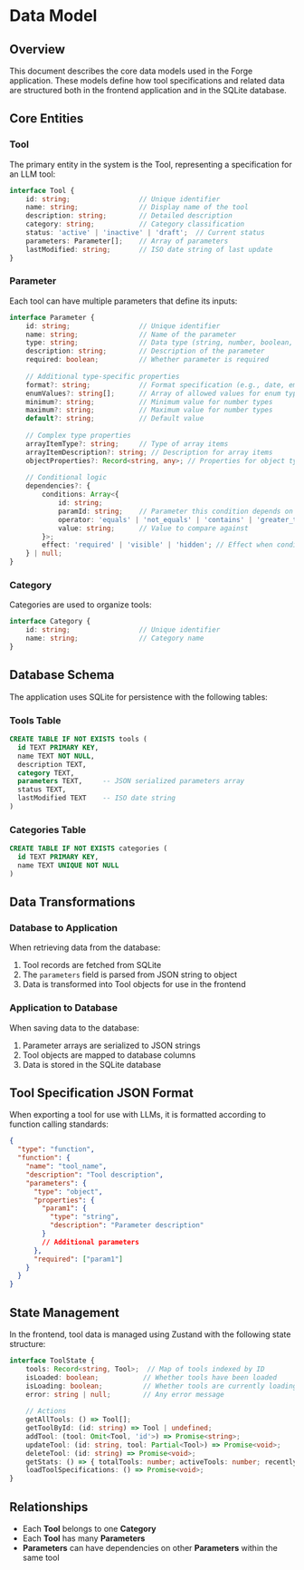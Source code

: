# Data Model

## Overview

This document describes the core data models used in the Forge application. These models define how tool specifications and related data are structured both in the frontend application and in the SQLite database.

## Core Entities

### Tool

The primary entity in the system is the Tool, representing a specification for an LLM tool:

```typescript
interface Tool {
    id: string;                 // Unique identifier
    name: string;               // Display name of the tool
    description: string;        // Detailed description
    category: string;           // Category classification
    status: 'active' | 'inactive' | 'draft';  // Current status
    parameters: Parameter[];    // Array of parameters
    lastModified: string;       // ISO date string of last update
}
```

### Parameter

Each tool can have multiple parameters that define its inputs:

```typescript
interface Parameter {
    id: string;                 // Unique identifier
    name: string;               // Name of the parameter
    type: string;               // Data type (string, number, boolean, etc.)
    description: string;        // Description of the parameter
    required: boolean;          // Whether parameter is required
    
    // Additional type-specific properties
    format?: string;            // Format specification (e.g., date, email)
    enumValues?: string[];      // Array of allowed values for enum type
    minimum?: string;           // Minimum value for number types
    maximum?: string;           // Maximum value for number types
    default?: string;           // Default value
    
    // Complex type properties
    arrayItemType?: string;     // Type of array items
    arrayItemDescription?: string; // Description for array items
    objectProperties?: Record<string, any>; // Properties for object type
    
    // Conditional logic
    dependencies?: {
        conditions: Array<{
            id: string;
            paramId: string;    // Parameter this condition depends on
            operator: 'equals' | 'not_equals' | 'contains' | 'greater_than' | 'less_than';
            value: string;      // Value to compare against
        }>;
        effect: 'required' | 'visible' | 'hidden'; // Effect when condition is met
    } | null;
}
```

### Category

Categories are used to organize tools:

```typescript
interface Category {
    id: string;                 // Unique identifier
    name: string;               // Category name
}
```

## Database Schema

The application uses SQLite for persistence with the following tables:

### Tools Table

```sql
CREATE TABLE IF NOT EXISTS tools (
  id TEXT PRIMARY KEY,
  name TEXT NOT NULL,
  description TEXT,
  category TEXT,
  parameters TEXT,     -- JSON serialized parameters array
  status TEXT,
  lastModified TEXT    -- ISO date string
)
```

### Categories Table

```sql
CREATE TABLE IF NOT EXISTS categories (
  id TEXT PRIMARY KEY,
  name TEXT UNIQUE NOT NULL
)
```

## Data Transformations

### Database to Application

When retrieving data from the database:

1. Tool records are fetched from SQLite
2. The `parameters` field is parsed from JSON string to object
3. Data is transformed into Tool objects for use in the frontend

### Application to Database

When saving data to the database:

1. Parameter arrays are serialized to JSON strings
2. Tool objects are mapped to database columns
3. Data is stored in the SQLite database

## Tool Specification JSON Format

When exporting a tool for use with LLMs, it is formatted according to function calling standards:

```json
{
  "type": "function",
  "function": {
    "name": "tool_name",
    "description": "Tool description",
    "parameters": {
      "type": "object",
      "properties": {
        "param1": {
          "type": "string",
          "description": "Parameter description"
        }
        // Additional parameters
      },
      "required": ["param1"]
    }
  }
}
```

## State Management

In the frontend, tool data is managed using Zustand with the following state structure:

```typescript
interface ToolState {
    tools: Record<string, Tool>;  // Map of tools indexed by ID
    isLoaded: boolean;           // Whether tools have been loaded
    isLoading: boolean;          // Whether tools are currently loading
    error: string | null;        // Any error message
    
    // Actions
    getAllTools: () => Tool[];
    getToolById: (id: string) => Tool | undefined;
    addTool: (tool: Omit<Tool, 'id'>) => Promise<string>;
    updateTool: (id: string, tool: Partial<Tool>) => Promise<void>;
    deleteTool: (id: string) => Promise<void>;
    getStats: () => { totalTools: number; activeTools: number; recentlyUpdated: number };
    loadToolSpecifications: () => Promise<void>;
}
```

## Relationships

- Each **Tool** belongs to one **Category**
- Each **Tool** has many **Parameters**
- **Parameters** can have dependencies on other **Parameters** within the same tool
